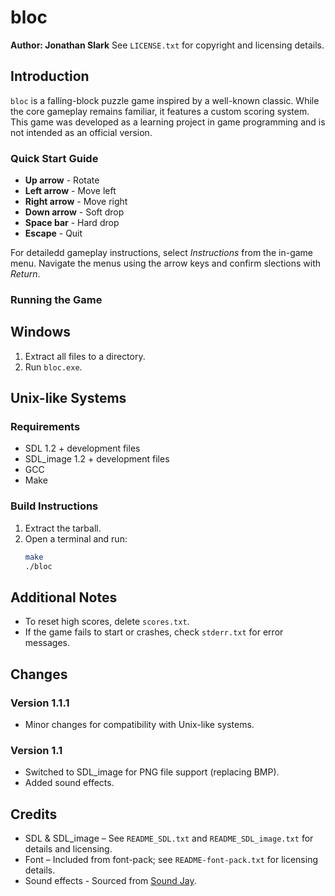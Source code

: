 # bloc

**Author: Jonathan Slark**
See `LICENSE.txt` for copyright and licensing details.

## Introduction

`bloc` is a falling-block puzzle game inspired by a well-known classic. While the core gameplay remains familiar, it features a custom scoring system. This game was developed as a learning project in game programming and is not intended as an official version.

### Quick Start Guide

- **Up arrow** - Rotate
- **Left arrow** - Move left
- **Right arrow** - Move right
- **Down arrow** - Soft drop
- **Space bar** - Hard drop
- **Escape** - Quit

For detailedd gameplay instructions, select *Instructions* from the in-game menu. Navigate the menus using the arrow keys and confirm slections with *Return*.

### Running the Game

## Windows

1. Extract all files to a directory.
2. Run `bloc.exe`.

## Unix-like Systems

### Requirements

- SDL 1.2 + development files
- SDL_image 1.2 + development files
- GCC
- Make

### Build Instructions

1. Extract the tarball.
2. Open a terminal and run:
   ```sh
   make
   ./bloc
   ```

## Additional Notes

- To reset high scores, delete `scores.txt`.
- If the game fails to start or crashes, check `stderr.txt` for error messages.

## Changes

### Version 1.1.1
- Minor changes for compatibility with Unix-like systems.

### Version 1.1
- Switched to SDL_image for PNG file support (replacing BMP).
- Added sound effects.

## Credits

- SDL & SDL_image – See `README_SDL.txt` and `README_SDL_image.txt` for details and licensing.
- Font – Included from font-pack; see `README-font-pack.txt` for licensing details.
- Sound effects - Sourced from [Sound Jay](http://www.soundjay.com/tos.html).
